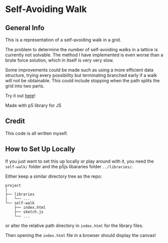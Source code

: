 # Self-Avoiding Walk

## General Info

This is a representation of a self-avoiding walk in a grid.

The problem to determine the number of self-avoiding walks in a lattice
is currently not solvable. The method I have implemented is even worse than
a brute force solution, which in itself is very very slow.

Some improvements could be made such as using a more efficient data structure,
trying every possibility but terminating branched early if a walk will not
be obtainable. This could include stopping when the path splits the grid into
two parts.

Try it out [here](https://matthiebl.github.io/visuals/self-walk/)!

Made with p5 library for JS

## Credit

This code is all written myself.



## How to Set Up Locally

If you just want to set this up locally or play around with it, you need
the `self-walk/` folder and the p5js libararies
folder `../libraries/`.

Either keep a similar directory tree as the repo:
```
project
|
├── libraries
|   └── ...
└── self-walk
    ├── index.html
    ├── sketch.js
    └── ...
```

or alter the relative path directory in `index.html` for the library files.

Then opening the `index.html` file in a browser should display the canvas!
